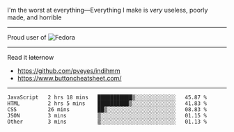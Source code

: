 I'm the worst at everything—Everything I make is *very* useless, poorly made, and horrible

___
Proud user of ![Fedora](https://img.shields.io/badge/-Fedora-blue?style=flat-square&logo=fedora)

___
Read it <s>later</s>now
- https://github.com/pveyes/indihmm
- https://www.buttoncheatsheet.com/

___
<!--START_SECTION:waka-->
```text
JavaScript   2 hrs 18 mins   ███████████▒░░░░░░░░░░░░░   45.87 % 
HTML         2 hrs 5 mins    ██████████▒░░░░░░░░░░░░░░   41.83 % 
CSS          26 mins         ██▒░░░░░░░░░░░░░░░░░░░░░░   08.83 % 
JSON         3 mins          ▒░░░░░░░░░░░░░░░░░░░░░░░░   01.15 % 
Other        3 mins          ▒░░░░░░░░░░░░░░░░░░░░░░░░   01.13 % 
```
<!--END_SECTION:waka-->
